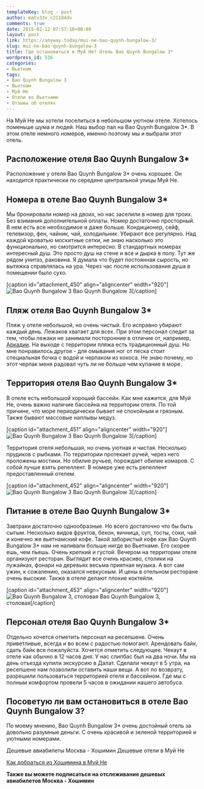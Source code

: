 ```yaml
---
templateKey: blog - post
author: matv33v_c21184dv
comments: true
date: 2015-02-12 07:57:10+00:00
layout: post
link: https://anyway.today/mui-ne-bao-quynh-bungalow-3/
slug: mui-ne-bao-quynh-bungalow-3
title: Где остановиться в Муй Не? Отель Bao Quynh Bungalow 3*
wordpress_id: 516
categories:
- Вьетнам
tags:
- Bao Quynh Bungalow 3
- Вьетнам
- Муй Не
- Отели во Вьетнаме
- Отзывы об отелях
---
```


На Муй Не мы хотели поселиться в небольшом уютном отеле. Хотелось поменьше шума и людей. Наш выбор пал на Bao Quynh Bungalow 3*. В этом отеле немного номеров, именно поэтому мы и выбрали этот отель.




<!-- more -->





## Расположение отеля Bao Quynh Bungalow 3*


Расположение у отеля Bao Quynh Bungalow 3* очень хорошее. Он находится практически по середине центральной улицы Муй Не.
    
    


## Номера в отеле Bao Quynh Bungalow 3*




Мы бронировали номер на двоих, но нас заселили в номер для троих. Без взимания дополнительной оплаты. Номер достаточно просторный. В нем есть все необходимое и даже больше. Кондиционер, сейф, телевизор, фен, чайник, чай, холодильник. Убирают все регулярно. Над каждой кроватью москитные сетки, не знаю насколько это функционально, но смотрится интересно. В стандартных номерах интересный душ. Это просто душ на стене и все и дырка в полу. Тут же рядом унитаз, раковина. Я думала что будет постоянная сырость, но вытяжка справлялась на ура. Через час после использования душа в помещении было сухо.




[caption id="attachment_450" align="aligncenter" width="920"]![ Bao Quynh Bungalow 3](https://img-fotki.yandex.ru/get/16123/27506135.0/0_fddd3_eb9d4830_orig) Bao Quynh Bungalow 3[/caption]


## Пляж отеля Bao Quynh Bungalow 3*




Пляж у отеля небольшой, но очень чистый. Его исправно убирают каждый день. Лежаков хватает для всех. При этом персонал следит за тем, чтобы лежаки не занимали посторонние в отличие от, например, [Аркадии](http://anyway.today/otziv-arcadia-phu-quoc-resort/). На выходе с территории пляжа есть традиционный душ. Но мне понравилось другое - для омывания ног от песка стоит специальная бочка с водой и черпаком из кокоса. Не знаю почему, но этот черпак меня радовал чуть ли не больше чем купание в море.





## Территория отеля Bao Quynh Bungalow 3*




В отеле есть небольшой хороший бассейн. Как мне кажется, для Муй Не, очень важно наличие бассейна на территории отеля. По той причине, что море периодически бывает не спокойным и грязным. Также бывают массовые наплывы медуз.




[caption id="attachment_451" align="aligncenter" width="920"]![ Bao Quynh Bungalow 3](https://img-fotki.yandex.ru/get/15490/27506135.0/0_fdde3_bffbe89_orig) Bao Quynh Bungalow 3[/caption]


Территория отеля небольшая, но очень уютная и чистая. Несколько прудиков с рыбками. По территории протекает ручей, через него проложены мостики. Но обилие ручьев, порождает обилие комаров. С собой лучше взять репеллент. В номере уже есть репеллент предоставленный отелем.




[caption id="attachment_452" align="aligncenter" width="920"]![ Bao Quynh Bungalow 3](https://img-fotki.yandex.ru/get/15485/27506135.0/0_fdde0_1c22cf10_orig) Bao Quynh Bungalow 3[/caption]


## Питание в отеле Bao Quynh Bungalow 3*




Завтраки достаточно однообразные. Но всего достаточно что бы быть сытым. Несколько видов фруктов, бекон, яичница, суп, тосты, соки, чай и конечно же вьетнамский кофе. Такой забористый кофе как Bao Quynh Bungalow 3* нам не наливали больше нигде во Вьетнаме. Его скорее ешь, чем пьешь. Очень крепкий и густой. Вечером на территории отеля организуют ресторан. Выглядит все очень красиво, столики на лужайках, фонари на деревьях весьма приятная музыка. А вот сам ужин, к сожалению, оказался невкусным. И цены в отельном ресторане очень высокие. Также в отеле делают плохие коктейли.




[caption id="attachment_453" align="aligncenter" width="920"]![Bao Quynh Bungalow 3, столовая](https://img-fotki.yandex.ru/get/15587/27506135.0/0_fdde4_5ef17f77_orig) Bao Quynh Bungalow 3, столовая[/caption]




## Персонал отеля Bao Quynh Bungalow 3*




Отдельно хочется отметить персонал на ресепшене. Очень приветливые, всегда и во всем с радостью помогают. Арендовать байк, сдать байк все пожалуйста. Хочется отметить следующее. Чекаут в отеле как обычно в 12 часов дня. У нас слипбас был на два ночи. Мы на день отъезда купили экскурсию в Далат. Сделали чекаут в 5 утра, на ресепшене нам позволили оставить наши вещи. А вот по возврату, разрешили пользоваться территорией отеля и бассейном. Где мы с полным комфортом провели 5 часов в ожидании нашего автобуса.





## Посоветую ли вам остановиться в отеле Bao Quynh Bungalow 3?




По моему мнению, Bao Quynh Bungalow 3* очень достойный отель за довольно разумные деньги. С очень красивой и зеленой территорией и уютными номерами.


Дешевые авиабилеты Москва - Хошимин
Дешевые отели в Муй Не 


[Как добраться из Хошимина в Муй Не](http://c1.travelpayouts.com/click?shmarker=14510&promo_id=150&source_type=link&type=click)



**Также вы можете подписаться на отслеживание дешевых авиабилетов Москва - Хошимин**

